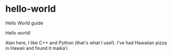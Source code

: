# hello-world
Hello World guide

Hello world!

Alan here, I like C++ and Python (that's what I use!).
I've had Hawaiian pizza in Hawaii and found it maikaʻi.
